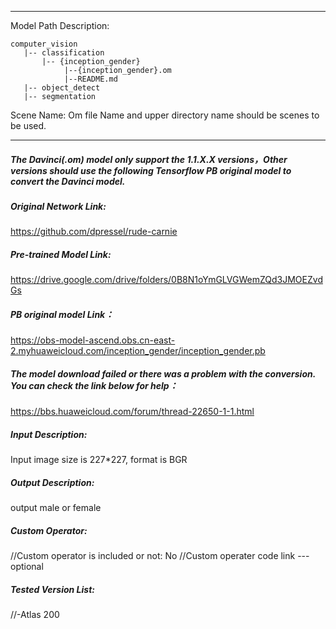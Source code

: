 *******************************************************************************
Model Path Description:
```
computer_vision
   |-- classification
       |-- {inception_gender}
            |--{inception_gender}.om
            |--README.md
   |-- object_detect
   |-- segmentation
```

Scene Name: Om file Name and upper directory name should be scenes to be used.
*******************************************************************************

##### The Davinci(.om) model only support the 1.1.X.X versions，Other versions should use the following Tensorflow PB original model to convert the Davinci model.

##### Original Network Link:
https://github.com/dpressel/rude-carnie

##### Pre-trained Model Link:
https://drive.google.com/drive/folders/0B8N1oYmGLVGWemZQd3JMOEZvdGs

##### PB original model Link：
https://obs-model-ascend.obs.cn-east-2.myhuaweicloud.com/inception_gender/inception_gender.pb

##### The model download failed or there was a problem with the conversion. You can check the link below for help：
https://bbs.huaweicloud.com/forum/thread-22650-1-1.html

##### Input Description:
Input image size is 227*227, format is BGR

##### Output Description:
output male or female

##### Custom Operator:
//Custom operator is included or not: No
//Custom operater code link ---optional

##### Tested Version List:
//-Atlas 200
